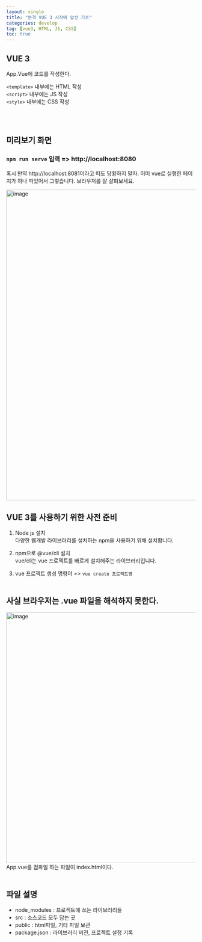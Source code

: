 ```yaml
---
layout: single
title: "본격 VUE 3 시작에 앞선 기초"
categories: develop
tag: [vue3, HTML, JS, CSS]
toc: true
---
```


## VUE 3

App.Vue에 코드를 작성한다.

`<template>` 내부에는 HTML 작성 <br>
`<script>` 내부에는 JS 작성 <br>
`<style>` 내부에는 CSS 작성 <br>

<br>
<br>

## 미리보기 화면

### `npm run serve` 입력 => http://localhost:8080

혹시 만약 http://localhost:8081이라고 떠도 당황하지 말자.
이미 vue로 실행한 페이지가 하나 떠있어서 그렇습니다. 브라우저를 잘 살펴보세요.

<img width="826" alt="image" src="https://user-images.githubusercontent.com/76719920/165705726-da4e51b4-b43c-411f-8ee6-3b2ea5d34c0b.png">

## VUE 3를 사용하기 위한 사전 준비

1. Node js 설치
   <br>
   다양한 웹개발 라이브러리를 설치하는 npm을 사용하기 위해 설치합니다.

2. npm으로 @vue/cli 설치
   <br>
   vue/cli는 vue 프로젝트를 빠르게 설치해주는 라이브러리입니다.

3. vue 프로젝트 생성 명령어 => `vue create 프로젝트명`
   <br>
   <br>

## 사실 브라우저는 .vue 파일을 해석하지 못한다.

<img width="667" alt="image" src="https://user-images.githubusercontent.com/76719920/165714506-686e0241-88df-4ff1-a33c-67e5c88aba81.png">
<br>
App.vue를 컴파일 하는 파일이 index.html이다.

<br>
<br>

## 파일 설명

- node_modules : 프로젝트에 쓰는 라이브러리들
- src : 소스코드 모두 담는 곳
- public : html파일, 기타 파일 보관
- package.json : 라이브러리 버전, 프로젝트 설정 기록
